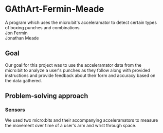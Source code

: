 # GAthArt-Fermin-Meade
A program which uses the micro:bit's acceleramator to detect certain types of boxing punches and combinations.   
Jon Fermin   
Jonathan Meade   

## Goal
Our goal for this project was to use the acceleramator data from the micro:bit to analyze a user's punches as they follow along with provided instructions
and provide feedback about their form and accuracy based on the data gathered.

## Problem-solving approach
### Sensors
We used two micro:bits and their accompanying acceleramators to measure the movement over time of a user's arm and wrist through space. 


